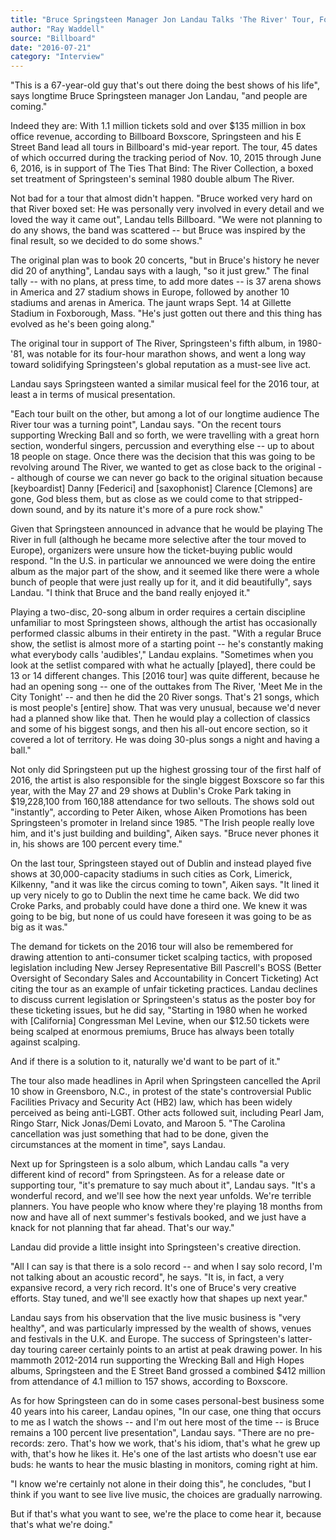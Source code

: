 ```yaml
---
title: "Bruce Springsteen Manager Jon Landau Talks 'The River' Tour, Forthcoming 'Expansive' Solo Album"
author: "Ray Waddell"
source: "Billboard"
date: "2016-07-21"
category: "Interview"
---
```


"This is a 67-year-old guy that's out there doing the best shows of his life", says longtime Bruce Springsteen manager Jon Landau, "and people are coming."

Indeed they are: With 1.1 million tickets sold and over $135 million in box office revenue, according to Billboard Boxscore, Springsteen and his E Street Band lead all tours in Billboard's mid-year report. The tour, 45 dates of which occurred during the tracking period of Nov. 10, 2015 through June 6, 2016, is in support of The Ties That Bind: The River Collection, a boxed set treatment of Springsteen's seminal 1980 double album The River.

Not bad for a tour that almost didn't happen. "Bruce worked very hard on that River boxed set: He was personally very involved in every detail and we loved the way it came out", Landau tells Billboard. "We were not planning to do any shows, the band was scattered -- but Bruce was inspired by the final result, so we decided to do some shows."

The original plan was to book 20 concerts, "but in Bruce's history he never did 20 of anything", Landau says with a laugh, "so it just grew." The final tally -- with no plans, at press time, to add more dates -- is 37 arena shows in America and 27 stadium shows in Europe, followed by another 10 stadiums and arenas in America. The jaunt wraps Sept. 14 at Gillette Stadium in Foxborough, Mass. "He's just gotten out there and this thing has evolved as he's been going along."

The original tour in support of The River, Springsteen's fifth album, in 1980-'81, was notable for its four-hour marathon shows, and went a long way toward solidifying Springsteen's global reputation as a must-see live act.

Landau says Springsteen wanted a similar musical feel for the 2016 tour, at least a in terms of musical presentation.

"Each tour built on the other, but among a lot of our longtime audience The River tour was a turning point", Landau says. "On the recent tours supporting Wrecking Ball and so forth, we were travelling with a great horn section, wonderful singers, percussion and everything else -- up to about 18 people on stage. Once there was the decision that this was going to be revolving around The River, we wanted to get as close back to the original -- although of course we can never go back to the original situation because [keyboardist] Danny [Federici] and [saxophonist] Clarence [Clemons] are gone, God bless them, but as close as we could come to that stripped-down sound, and by its nature it's more of a pure rock show."

Given that Springsteen announced in advance that he would be playing The River in full (although he became more selective after the tour moved to Europe), organizers were unsure how the ticket-buying public would respond. "In the U.S. in particular we announced we were doing the entire album as the major part of the show, and it seemed like there were a whole bunch of people that were just really up for it, and it did beautifully", says Landau. "I think that Bruce and the band really enjoyed it."

Playing a two-disc, 20-song album in order requires a certain discipline unfamiliar to most Springsteen shows, although the artist has occasionally performed classic albums in their entirety in the past. "With a regular Bruce show, the setlist is almost more of a starting point -- he's constantly making what everybody calls 'audibles'," Landau explains. "Sometimes when you look at the setlist compared with what he actually [played], there could be 13 or 14 different changes. This [2016 tour] was quite different, because he had an opening song -- one of the outtakes from The River, 'Meet Me in the City Tonight' -- and then he did the 20 River songs. That's 21 songs, which is most people's [entire] show. That was very unusual, because we'd never had a planned show like that. Then he would play a collection of classics and some of his biggest songs, and then his all-out encore section, so it covered a lot of territory. He was doing 30-plus songs a night and having a ball."

Not only did Springsteen put up the highest grossing tour of the first half of 2016, the artist is also responsible for the single biggest Boxscore so far this year, with the May 27 and 29 shows at Dublin's Croke Park taking in $19,228,100 from 160,188 attendance for two sellouts. The shows sold out "instantly", according to Peter Aiken, whose Aiken Promotions has been Springsteen's promoter in Ireland since 1985\. "The Irish people really love him, and it's just building and building", Aiken says. "Bruce never phones it in, his shows are 100 percent every time."

On the last tour, Springsteen stayed out of Dublin and instead played five shows at 30,000-capacity stadiums in such cities as Cork, Limerick, Kilkenny, "and it was like the circus coming to town", Aiken says. "It lined it up very nicely to go to Dublin the next time he came back. We did two Croke Parks, and probably could have done a third one. We knew it was going to be big, but none of us could have foreseen it was going to be as big as it was."

The demand for tickets on the 2016 tour will also be remembered for drawing attention to anti-consumer ticket scalping tactics, with proposed legislation including New Jersey Representative Bill Pascrell's BOSS (Better Oversight of Secondary Sales and Accountability in Concert Ticketing) Act citing the tour as an example of unfair ticketing practices. Landau declines to discuss current legislation or Springsteen's status as the poster boy for these ticketing issues, but he did say, "Starting in 1980 when he worked with [California] Congressman Mel Levine, when our $12.50 tickets were being scalped at enormous premiums, Bruce has always been totally against scalping.

And if there is a solution to it, naturally we'd want to be part of it."

The tour also made headlines in April when Springsteen cancelled the April 10 show in Greensboro, N.C., in protest of the state's controversial Public Facilities Privacy and Security Act (HB2) law, which has been widely perceived as being anti-LGBT. Other acts followed suit, including Pearl Jam, Ringo Starr, Nick Jonas/Demi Lovato, and Maroon 5. "The Carolina cancellation was just something that had to be done, given the circumstances at the moment in time", says Landau.

Next up for Springsteen is a solo album, which Landau calls "a very different kind of record" from Springsteen. As for a release date or supporting tour, "it's premature to say much about it", Landau says. "It's a wonderful record, and we'll see how the next year unfolds. We're terrible planners. You have people who know where they're playing 18 months from now and have all of next summer's festivals booked, and we just have a knack for not planning that far ahead. That's our way."

Landau did provide a little insight into Springsteen's creative direction.

"All I can say is that there is a solo record -- and when I say solo record, I'm not talking about an acoustic record", he says. "It is, in fact, a very expansive record, a very rich record. It's one of Bruce's very creative efforts. Stay tuned, and we'll see exactly how that shapes up next year."

Landau says from his observation that the live music business is "very healthy", and was particularly impressed by the wealth of shows, venues and festivals in the U.K. and Europe. The success of Springsteen's latter-day touring career certainly points to an artist at peak drawing power. In his mammoth 2012-2014 run supporting the Wrecking Ball and High Hopes albums, Springsteen and the E Street Band grossed a combined $412 million from attendance of 4.1 million to 157 shows, according to Boxscore.

As for how Springsteen can do in some cases personal-best business some 40 years into his career, Landau opines, "In our case, one thing that occurs to me as I watch the shows -- and I'm out here most of the time -- is Bruce remains a 100 percent live presentation", Landau says. "There are no pre- records: zero. That's how we work, that's his idiom, that's what he grew up with, that's how he likes it. He's one of the last artists who doesn't use ear buds: he wants to hear the music blasting in monitors, coming right at him.

"I know we're certainly not alone in their doing this", he concludes, "but I think if you want to see live live music, the choices are gradually narrowing.

But if that's what you want to see, we're the place to come hear it, because that's what we're doing."